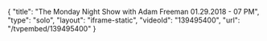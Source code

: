 {
    "title": "The Monday Night Show with Adam Freeman 01.29.2018 - 07 PM",
    "type": "solo",
    "layout": "iframe-static",
    "videoId": "139495400",
    "url": "\/tvpembed\/139495400"
}